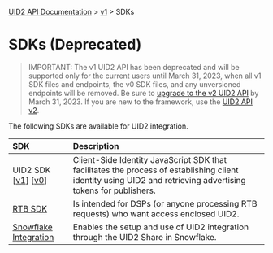 [UID2 API Documentation](../../README.md) > [v1](../README.md) > SDKs

# SDKs (Deprecated)

>IMPORTANT: The v1 UID2 API has been deprecated and will be supported only for the current users until March 31, 2023, when all v1 SDK files and endpoints, the v0 SDK files, and any unversioned endpoints will be removed. Be sure to [upgrade to the v2 UID2 API](../../v2/upgrades/upgrade-guide.md) by March 31, 2023. If you are new to the framework, use the [UID2 API v2](../../v2/README.md).

The following SDKs are available for UID2 integration. 

| SDK | Description |
| :--- | :--- |
| UID2 SDK<br/>[[v1](./client-side-identity-v1.md)] [[v0](./client-side-identity-v0.md)] | Client-Side Identity JavaScript SDK that facilitates the process of establishing client identity using UID2 and retrieving advertising tokens for publishers. |
| [RTB SDK](./dsp-client-v1-overview.md) | Is intended for DSPs (or anyone processing RTB requests) who want access enclosed UID2.|
| [Snowflake Integration](./snowflake_integration.md) | Enables the setup and use of UID2 integration through the UID2 Share in Snowflake. |

